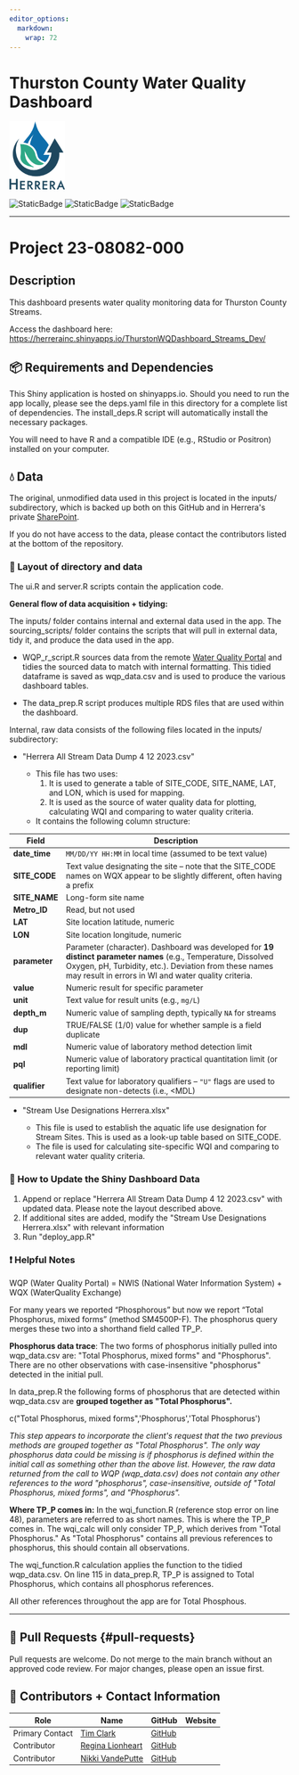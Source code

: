 ```yaml
---
editor_options: 
  markdown: 
    wrap: 72
---
```


# Thurston County Water Quality Dashboard

<img src="www/Herrera_wordmark_vertical_4c.png" width="100"/>

![StaticBadge](https://img.shields.io/badge/water_quality_index-blue)
![StaticBadge](https://img.shields.io/badge/water_quality_criteria-green)
![StaticBadge](https://img.shields.io/badge/water_quality_trends-purple)

------------------------------------------------------------------------

# Project 23-08082-000

## Description

This dashboard presents water quality monitoring data for Thurston
County Streams.

Access the dashboard here:
<https://herrerainc.shinyapps.io/ThurstonWQDashboard_Streams_Dev/>

## 📦 Requirements and Dependencies

This Shiny application is hosted on shinyapps.io. Should you need to run
the app locally, please see the deps.yaml file in this directory for a
complete list of dependencies. The install_deps.R script will
automatically install the necessary packages.

You will need to have R and a compatible IDE (e.g., RStudio or Positron)
installed on your computer.

## :droplet: Data

The original, unmodified data used in this project is located in the
inputs/ subdirectory, which is backed up both on this GitHub and in
Herrera's private
[SharePoint](https://herrerainc.sharepoint.com/teams/m-24-08458-000/Internal/Forms/AllItems.aspx?id=%2Fteams%2Fm%2D24%2D08458%2D000%2FInternal%2FProject%2DFiles%2FDashboard%5Fraw%5Fdata&viewid=5a5b1715%2D8cc2%2D40c8%2Da461%2D5a736f61a7ff).

If you do not have access to the data, please contact the contributors
listed at the bottom of the repository.

### :arrows_counterclockwise: Layout of directory and data

The ui.R and server.R scripts contain the application code.

**General flow of data acquisition + tidying:**

The inputs/ folder contains internal and external data used in the app.
The sourcing_scripts/ folder contains the scripts that will pull in
external data, tidy it, and produce the data used in the app.

-   WQP_r_script.R sources data from the remote [Water Quality
    Portal](https://www.waterqualitydata.us.) and tidies the sourced
    data to match with internal formatting. This tidied dataframe is
    saved as wqp_data.csv and is used to produce the various dashboard
    tables.

-   The data_prep.R script produces multiple RDS files that are used
    within the dashboard.

Internal, raw data consists of the following files located in the
inputs/ subdirectory:

-   "Herrera All Stream Data Dump 4 12 2023.csv"

    -   This file has two uses:
        1.  It is used to generate a table of SITE_CODE, SITE_NAME, LAT,
            and LON, which is used for mapping.
        2.  It is used as the source of water quality data for plotting,
            calculating WQI and comparing to water quality criteria.
    -   It contains the following column structure:

| Field         | Description                                                                                                                                                                                                                      |
|--------------------------|----------------------------------------------|
| **date_time** | `MM/DD/YY HH:MM` in local time (assumed to be text value)                                                                                                                                                                        |
| **SITE_CODE** | Text value designating the site – note that the SITE_CODE names on WQX appear to be slightly different, often having a prefix                                                                                                    |
| **SITE_NAME** | Long-form site name                                                                                                                                                                                                              |
| **Metro_ID**  | Read, but not used                                                                                                                                                                                                               |
| **LAT**       | Site location latitude, numeric                                                                                                                                                                                                  |
| **LON**       | Site location longitude, numeric                                                                                                                                                                                                 |
| **parameter** | Parameter (character). Dashboard was developed for **19 distinct parameter names** (e.g., Temperature, Dissolved Oxygen, pH, Turbidity, etc.). Deviation from these names may result in errors in WI and water quality criteria. |
| **value**     | Numeric result for specific parameter                                                                                                                                                                                            |
| **unit**      | Text value for result units (e.g., `mg/L`)                                                                                                                                                                                       |
| **depth_m**   | Numeric value of sampling depth, typically `NA` for streams                                                                                                                                                                      |
| **dup**       | TRUE/FALSE (1/0) value for whether sample is a field duplicate                                                                                                                                                                   |
| **mdl**       | Numeric value of laboratory method detection limit                                                                                                                                                                               |
| **pql**       | Numeric value of laboratory practical quantitation limit (or reporting limit)                                                                                                                                                    |
| **qualifier** | Text value for laboratory qualifiers – `"U"` flags are used to designate non-detects (i.e., \<MDL)                                                                                                                               |

-   "Stream Use Designations Herrera.xlsx"

    -   This file is used to establish the aquatic life use designation
        for Stream Sites. This is used as a look-up table based on
        SITE_CODE.
    -   The file is used for calculating site-specific WQI and comparing
        to relevant water quality criteria.

### :signal_strength: How to Update the Shiny Dashboard Data

1.  Append or replace "Herrera All Stream Data Dump 4 12 2023.csv" with
    updated data. Please note the layout described above.
2.  If additional sites are added, modify the "Stream Use Designations
    Herrera.xlsx" with relevant information
3.  Run "deploy_app.R"

### :exclamation: Helpful Notes

WQP (Water Quality Portal) = NWIS (National Water Information System) +
WQX (WaterQuality Exchange)

For many years we reported “Phosphorous” but now we report “Total
Phosphorus, mixed forms” (method SM4500P-F). The phosphorus query merges
these two into a shorthand field called TP_P.

**Phosphorus data trace**: The two forms of phosphorus initially pulled
into wqp_data.csv are: "Total Phosphorus, mixed forms" and "Phosphorus".
There are no other observations with case-insensitive "phosphorus"
detected in the initial pull.

In data_prep.R the following forms of phosphorus that are detected
within wqp_data.csv are **grouped together as "Total Phosphorus".**

c("Total Phosphorus, mixed forms",'Phosphorus','Total Phosphorus')

*This step appears to incorporate the client's request that the two
previous methods are grouped together as "Total Phosphorus". The only
way phosphorus data could be missing is if phosphorus is defined within
the initial call as something other than the above list. However, the
raw data returned from the call to WQP (wqp_data.csv) does not contain
any other references to the word "phosphorus", case-insensitive, outside
of "Total Phosphorus, mixed forms", and "Phosphorus".*

**Where TP_P comes in:** In the wqi_function.R (reference stop error on
line 48), parameters are referred to as short names. This is where the
TP_P comes in. The wqi_calc will only consider TP_P, which derives from
"Total Phosphorus." As "Total Phosphorus" contains all previous
references to phosphorus, this should contain all observations.

The wqi_function.R calculation applies the function to the tidied
wqp_data.csv. On line 115 in data_prep.R, TP_P is assigned to Total
Phosphorus, which contains all phosphorus references.

All other references throughout the app are for Total Phosphous.

------------------------------------------------------------------------

## 🔧 Pull Requests {#pull-requests}

Pull requests are welcome. Do not merge to the main branch without an
approved code review. For major changes, please open an issue first.

## 💬 Contributors + Contact Information

| Role            | Name                                                                         | GitHub                                   | Website |
|------------------|-------------------|------------------|------------------|
| Primary Contact | [Tim Clark](https://www.herrerainc.com/team-member/tim-clark/)               | [GitHub](https://github.com/clarkbar88)  |         |
| Contributor     | [Regina Lionheart](https://www.herrerainc.com/team-member/regina-lionheart/) | [GitHub](https://github.com/R-Lionheart) |         |
| Contributor     | [Nikki VandePutte](https://www.herrerainc.com/team-member/nikki-vandeputte/) | [GitHub](https://github.com/nvandeputte) |         |